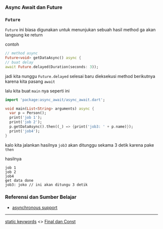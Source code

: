 ### Async Await dan Future


### `Future`

`Future` ini biasa digunakan untuk menunjukan sebuah hasil method ga akan langsung ke return

contoh

```dart
// method async
Future<void> getDataAsync() async {
// buat delay
await Future.delayed(Duration(seconds: 3));
```
jadi kita nunggu `Future.delayed` selesai baru dieksekusi method berikutnya karena kita pasang `await`

lalu kita buat `main` nya seperti ini

```dart
import 'package:async_await/async_await.dart';

void main(List<String> arguments) async {
  var p = Person();
  print('job 1');
  print('job 2');
  p.getDataAsync().then((_) => {print('job3: ' + p.name)});
  print('job4');
}
```

kalo kita jalankan hasilnya `job3` akan ditunggu sekama 3 detik karena pake `then`

hasilnya

```
job 1
job 2
job4
get data done
job3: joko // ini akan ditungu 3 detik
```

### Referensi dan Sumber Belajar

* [asynchronous support](https://dart.dev/guides/language/language-tour#asynchrony-support)

---

[static keywords](../static_keywords/README.md) <> [Final dan Const](../final_const/README.md)